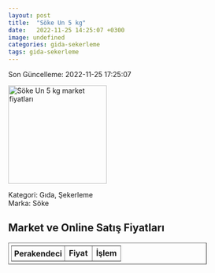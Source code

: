 ```yaml
---
layout: post
title:  "Söke Un 5 kg"
date:   2022-11-25 14:25:07 +0300
image: undefined
categories: gida-sekerleme
tags: gida-sekerleme
---
```


Son Güncelleme: 2022-11-25 17:25:07

<img src="undefined" width="200" alt="Söke Un 5 kg market fiyatları" />

Kategori: Gıda, Şekerleme
<br />
Marka: Söke

<h2>Market ve Online Satış Fiyatları</h2>

<table border="1" style="padding: 5px;width:80%;">
  <tr>
    <td style="padding: 5px;"><strong>Perakendeci</strong></td>
    <td><strong>Fiyat</strong></td>
    <td><strong>İşlem</strong></td>
  </tr>
  
</table>
